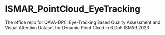 # ISMAR_PointCloud_EyeTracking
The office repo for QAVA-DPC: Eye-Tracking Based Quality Assessment and Visual Attention Dataset for Dynamic Point Cloud in 6 DoF ISMAR 2023
